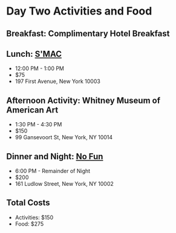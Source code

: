#  Day Two Activities and Food

##  Breakfast: Complimentary Hotel Breakfast

##  Lunch: [S'MAC](https://www.zomato.com/new-york-city/smac-east-village/info)
* 12:00 PM - 1:00 PM
* $75
* 197 First Avenue, New York 10003

## Afternoon Activity: Whitney Museum of American Art
* 1:30 PM - 4:30 PM
* $150
* 99 Gansevoort St, New York, NY 10014

## Dinner and Night: [No Fun](https://www.zomato.com/new-york-city/no-fun-lower-east-side)
* 6:00 PM - Remainder of Night
* $200
* 161 Ludlow Street, New York, NY 10002


## Total Costs
* Activities: $150
* Food: $275


